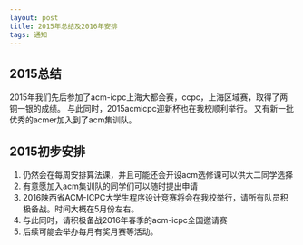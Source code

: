 ```yaml
---
layout: post
title: 2015年总结及2016年安排
tags: 通知
---
```


## 2015总结

2015年我们先后参加了acm-icpc上海大都会赛，ccpc，上海区域赛，取得了两铜一银的成绩。
与此同时，2015acmicpc迎新杯也在我校顺利举行。
又有新一批优秀的acmer加入到了acm集训队。


## 2015初步安排

1. 仍然会在每周安排算法课，并且可能还会开设acm选修课可以供大二同学选择
2. 有意愿加入acm集训队的同学们可以随时提出申请
3. 2016陕西省ACM-ICPC大学生程序设计竞赛将会在我校举行，请所有队员积极备战。时间大概在5月份左右。
4. 与此同时，请积极备战2016年春季的acm-icpc全国邀请赛
5. 后续可能会举办每月有奖月赛等活动。
